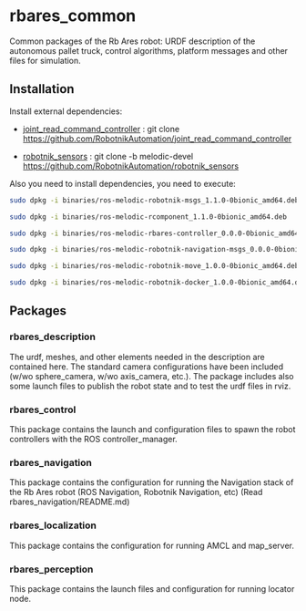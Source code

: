 # rbares_common

Common packages of the Rb Ares robot: URDF description of the autonomous pallet truck, control algorithms, platform messages and other files for simulation.

## Installation

Install external dependencies:

- [joint_read_command_controller](https://github.com/RobotnikAutomation/joint_read_command_controller) : git clone https://github.com/RobotnikAutomation/joint_read_command_controller

- [robotnik_sensors](https://github.com/RobotnikAutomation/robotnik_sensors) : git clone -b melodic-devel https://github.com/RobotnikAutomation/robotnik_sensors

Also you need to install dependencies, you need to execute:

```bash
sudo dpkg -i binaries/ros-melodic-robotnik-msgs_1.1.0-0bionic_amd64.deb
```
```bash
sudo dpkg -i binaries/ros-melodic-rcomponent_1.1.0-0bionic_amd64.deb 
```
```bash
sudo dpkg -i binaries/ros-melodic-rbares-controller_0.0.0-0bionic_amd64.deb 
```
```bash
sudo dpkg -i binaries/ros-melodic-robotnik-navigation-msgs_0.0.0-0bionic_amd64.deb 
```
```bash
sudo dpkg -i binaries/ros-melodic-robotnik-move_1.0.0-0bionic_amd64.deb 
```
```bash
sudo dpkg -i binaries/ros-melodic-robotnik-docker_1.0.0-0bionic_amd64.deb  
```

## Packages

### rbares_description

The urdf, meshes, and other elements needed in the description are contained here. The standard camera configurations have been included (w/wo sphere_camera, w/wo axis_camera, etc.). The package includes also some launch files to publish the robot state and to test the urdf files in rviz.

### rbares_control

This package contains the launch and configuration files to spawn the robot controllers with the ROS controller_manager. 

### rbares_navigation

This package contains the configuration for running the Navigation stack of the Rb Ares robot (ROS Navigation, Robotnik Navigation, etc) (Read rbares_navigation/README.md)

### rbares_localization

This package contains the configuration for running AMCL and map_server.

### rbares_perception

This package contains the launch files and configuration for running locator node.

